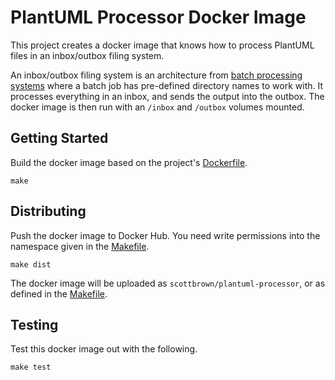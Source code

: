 # PlantUML Processor Docker Image

This project creates a docker image that knows how to process PlantUML
files in an inbox/outbox filing system.

An inbox/outbox filing system is an architecture from
[batch processing systems](http://en.wikipedia.org/wiki/Batch_processing)
where a batch job has pre-defined directory names to work with.  It
processes everything in an inbox, and sends the output into the outbox.
The docker image is then run with an ``/inbox`` and ``/outbox`` volumes
mounted.

## Getting Started

Build the docker image based on the project's [Dockerfile](Dockerfile).

```
make
```

## Distributing

Push the docker image to Docker Hub.  You need write permissions into the
namespace given in the [Makefile](Makefile).

```
make dist
```

The docker image will be uploaded as ``scottbrown/plantuml-processor``, or
as defined in the [Makefile](Makefile).

## Testing

Test this docker image out with the following.

```
make test
```


